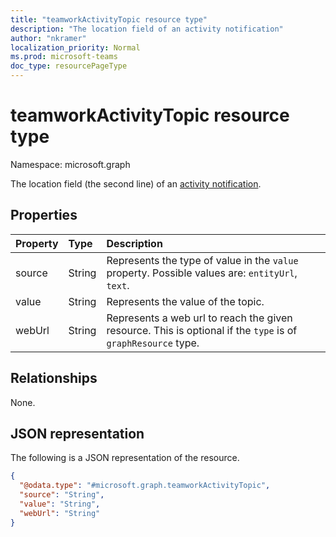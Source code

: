 ```yaml
---
title: "teamworkActivityTopic resource type"
description: "The location field of an activity notification"
author: "nkramer"
localization_priority: Normal
ms.prod: microsoft-teams
doc_type: resourcePageType
---
```


# teamworkActivityTopic resource type

Namespace: microsoft.graph

The location field (the second line) of an [activity notification](../api/team-sendactivitynotification.md).

## Properties
|Property|Type|Description|
|:---|:---|:---|
|source | String | Represents the type of value in the `value` property. Possible values are: `entityUrl`, `text`.|
|value | String | Represents the value of the topic.|
|webUrl |String | Represents a web url to reach the given resource. This is optional if the `type` is of `graphResource` type.|

## Relationships
None.

## JSON representation
The following is a JSON representation of the resource.
<!-- {
  "blockType": "resource",
  "@odata.type": "microsoft.graph.teamworkActivityTopic"
}
-->
``` json
{
  "@odata.type": "#microsoft.graph.teamworkActivityTopic",
  "source": "String",
  "value": "String",
  "webUrl": "String"
}
```
